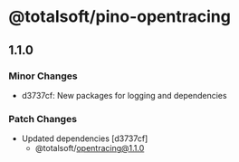 # @totalsoft/pino-opentracing

## 1.1.0

### Minor Changes

- d3737cf: New packages for logging and dependencies

### Patch Changes

- Updated dependencies [d3737cf]
  - @totalsoft/opentracing@1.1.0

